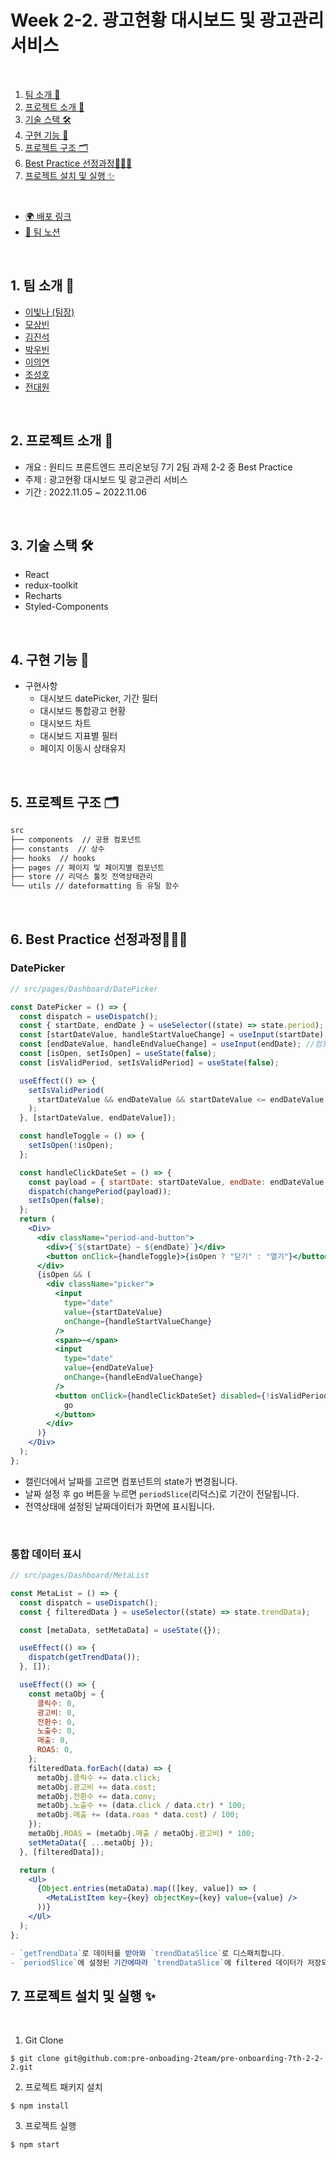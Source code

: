 # Week 2-2. 광고현황 대시보드 및 광고관리 서비스

<br />

1. [팀 소개 👫](#1-팀-소개-)
2. [프로젝트 소개 🚀](#2-프로젝트-소개-)
3. [기술 스택 🛠](#3-기술-스택-)
4. [구현 기능 📍](#4-구현-기능-)
5. [프로젝트 구조 🗂](#5-프로젝트-구조-)
6. [Best Practice 선정과정👩‍👦‍👦](#6-best-practice-선정과정)
7. [프로젝트 설치 및 실행 ✨](#7-프로젝트-설치-및-실행-)  

<br/>

- [🌍 배포 링크](https://frabjous-frangipane-831c63.netlify.app/)
- [📄 팀 노션](https://plain-airboat-3f4.notion.site/10-27-Todo-f9fb2a1265e54c33b0b73c306c230042)

<br />



## 1. 팀 소개 👫

- [이빛나 (팀장)](https://github.com/bitnaleeeee)
- [모상빈](https://github.com/Topbin2)
- [김진석](https://github.com/genuine-seok)
- [박우빈](https://github.com/Debonchocola)
- [이의연](https://github.com/strongpond)
- [조성호](https://github.com/CSH111)
- [전대원](https://github.com/eodnjs467)

<br />

## 2. 프로젝트 소개 🚀

- 개요 : 원티드 프론트엔드 프리온보딩 7기 2팀 과제 2-2 중 Best Practice
- 주제 : 광고현황 대시보드 및 광고관리 서비스
- 기간 : 2022.11.05 ~ 2022.11.06

<br />


## 3. 기술 스택 🛠

- React
- redux-toolkit
- Recharts
- Styled-Components

<br />

## 4. 구현 기능 📍


- 구현사항
  - 대시보드 datePicker, 기간 필터
  - 대시보드 통합광고 현황
  - 대시보드 차트
  - 대시보드 지표별 필터
  - 페이지 이동시 상태유지

<br />

## 5. 프로젝트 구조 🗂

```bash
src
├── components  // 공용 컴포넌트
├── constants  // 상수
├── hooks  // hooks
├── pages // 페이지 및 페이지별 컴포넌트
├── store // 리덕스 툴킷 전역상태관리
└── utils // dateformatting 등 유틸 함수
```

<br/>


## 6. Best Practice 선정과정👩‍👦‍👦

### DatePicker

```jsx
// src/pages/Dashboard/DatePicker

const DatePicker = () => {
  const dispatch = useDispatch();
  const { startDate, endDate } = useSelector((state) => state.period); //전역상태
  const [startDateValue, handleStartValueChange] = useInput(startDate); //컴포넌트state
  const [endDateValue, handleEndValueChange] = useInput(endDate); //컴포넌트state
  const [isOpen, setIsOpen] = useState(false);
  const [isValidPeriod, setIsValidPeriod] = useState(false);

  useEffect(() => {
    setIsValidPeriod(
      startDateValue && endDateValue && startDateValue <= endDateValue
    );
  }, [startDateValue, endDateValue]);

  const handleToggle = () => {
    setIsOpen(!isOpen);
  };

  const handleClickDateSet = () => {
    const payload = { startDate: startDateValue, endDate: endDateValue };
    dispatch(changePeriod(payload));
    setIsOpen(false);
  };
  return (
    <Div>
      <div className="period-and-button">
        <div>{`${startDate} ~ ${endDate}`}</div>
        <button onClick={handleToggle}>{isOpen ? "닫기" : "열기"}</button>
      </div>
      {isOpen && (
        <div className="picker">
          <input
            type="date"
            value={startDateValue}
            onChange={handleStartValueChange}
          />
          <span>~</span>
          <input
            type="date"
            value={endDateValue}
            onChange={handleEndValueChange}
          />
          <button onClick={handleClickDateSet} disabled={!isValidPeriod}>
            go
          </button>
        </div>
      )}
    </Div>
  );
};
```

- 캘린더에서 날짜를 고르면 컴포넌트의 state가 변경됩니다.
- 날짜 설정 후 go 버튼을 누르면 `periodSlice`(리덕스)로 기간이 전달됩니다.
- 전역상태에 설정된 날짜데이터가 화면에 표시됩니다.

<br>

### 통합 데이터 표시

```jsx
// src/pages/Dashboard/MetaList

const MetaList = () => {
  const dispatch = useDispatch();
  const { filteredData } = useSelector((state) => state.trendData);

  const [metaData, setMetaData] = useState({});

  useEffect(() => {
    dispatch(getTrendData());
  }, []);

  useEffect(() => {
    const metaObj = {
      클릭수: 0,
      광고비: 0,
      전환수: 0,
      노출수: 0,
      매출: 0,
      ROAS: 0,
    };
    filteredData.forEach((data) => {
      metaObj.클릭수 += data.click;
      metaObj.광고비 += data.cost;
      metaObj.전환수 += data.conv;
      metaObj.노출수 += (data.click / data.ctr) * 100;
      metaObj.매출 += (data.roas * data.cost) / 100;
    });
    metaObj.ROAS = (metaObj.매출 / metaObj.광고비) * 100;
    setMetaData({ ...metaObj });
  }, [filteredData]);

  return (
    <Ul>
      {Object.entries(metaData).map(([key, value]) => (
        <MetaListItem key={key} objectKey={key} value={value} />
      ))}
    </Ul>
  );
};

- `getTrendData`로 데이터를 받아와 `trendDataSlice`로 디스패치합니다.
- `periodSlice`에 설정된 기간에따라 `trendDataSlice`에 filtered 데이터가 저장되고 출력됩니다.

```

## 7. 프로젝트 설치 및 실행 ✨

<br/>

1. Git Clone

```plaintext
$ git clone git@github.com:pre-onboading-2team/pre-onboarding-7th-2-2-2.git
```

2. 프로젝트 패키지 설치

```plaintext
$ npm install
```

3. 프로젝트 실행

```plaintext
$ npm start
```










